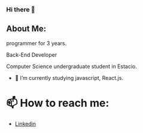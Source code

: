 ### Hi there 👋

## About Me:
programmer for 3 years.

Back-End Developer

Computer Science undergraduate student in Estacio.

- 🔭 I’m currently studying javascript, React.js.


# 📫 How to reach me:
- [Linkedin](https://www.linkedin.com/in/luizfernandofp)


